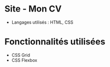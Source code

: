 # Site - Mon CV
* Langages utilisés :  HTML, CSS

# Fonctionnalités utilisées
* CSS Grid
* CSS Flexbox
